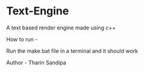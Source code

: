 # Text-Engine
A text based render engine made using c++

How to run - 

Run the make.bat file in a terminal and it should work

Author - Tharin Sandipa